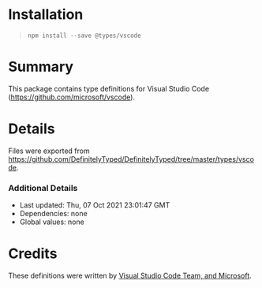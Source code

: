 # Installation
> `npm install --save @types/vscode`

# Summary
This package contains type definitions for Visual Studio Code (https://github.com/microsoft/vscode).

# Details
Files were exported from https://github.com/DefinitelyTyped/DefinitelyTyped/tree/master/types/vscode.

### Additional Details
 * Last updated: Thu, 07 Oct 2021 23:01:47 GMT
 * Dependencies: none
 * Global values: none

# Credits
These definitions were written by [Visual Studio Code Team, and Microsoft](https://github.com/microsoft).
